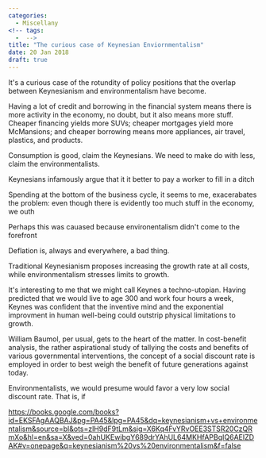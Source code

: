 ```yaml
---
categories:
  - Miscellany
<!-- tags:
  -  -->
title: "The curious case of Keynesian Enviornmentalism"
date: 20 Jan 2018
draft: true
---
```

It's a curious case of the rotundity of policy positions that the overlap between Keynesianism and environmentalism have become.


Having a lot of credit and borrowing in the financial system means there is more activity in the economy, no doubt, but it also means more stuff. Cheaper financing yields more SUVs; cheaper mortgages yield more McMansions; and cheaper borrowing means more appliances, air travel, plastics, and products. 


Consumption is good, claim the Keynesians. We need to make do with less, claim the environmentalists. 


Keynesians infamously argue that it it better to pay a worker to fill in a ditch

Spending at the bottom of the business cycle, it seems to me, exacerabates the problem: even though there is evidently too much stuff in the economy, we outh


Perhaps this was cauased because environentalism didn't come to the forefront



Deflation is, always and everywhere, a bad thing. 



Traditional Keynesianism proposes increasing the growth rate at all costs, while environmentalism stresses limits to growth. 



It's interesting to me that we might call Keynes a techno-utopian. Having predicted that we would live to age 300 and work four hours a week, Keynes was confident that the inventive mind and the exponential improvment in human well-being could outstrip physical limitations to growth. 


William Baumol, per usual, gets to the heart of the matter. In cost-benefit analysis, the rather aspirational study of tallying the costs and benefits of various governmental interventions, the concept of a social discount rate is employed in order to best weigh the benefit of future generations against today.


Environmentalists, we would presume would favor a very low social discount rate. That is, if 

https://books.google.com/books?id=EKSFAgAAQBAJ&pg=PA45&lpg=PA45&dq=keynesianism+vs+environmentalism&source=bl&ots=zlH9dF9tLm&sig=X6Kq4FvYRvOEE3STSR20CzQRmXo&hl=en&sa=X&ved=0ahUKEwibgY689drYAhUL64MKHfAPBqIQ6AEIZDAK#v=onepage&q=keynesianism%20vs%20environmentalism&f=false


